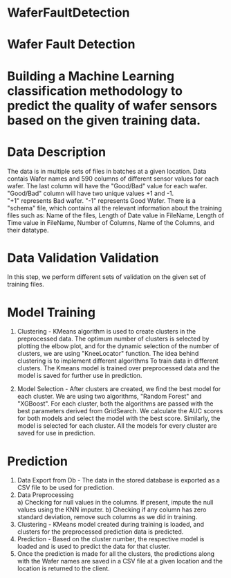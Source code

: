 # WaferFaultDetection
 
# Wafer Fault Detection
# Building a Machine Learning classification methodology to predict the quality of wafer sensors based on the given training data. 

# Data Description
The data is in multiple sets of files in batches at a given location. Data contais Wafer names and 590 columns of different sensor values for each wafer. The last column will have the "Good/Bad" value for each wafer.
"Good/Bad" column will have two unique values +1 and -1.  
"+1" represents Bad wafer.
"-1" represents Good Wafer. 
There is a "schema" file, which contains all the relevant information about the training files such as:
Name of the files, Length of Date value in FileName, Length of Time value in FileName, Number of Columns, Name of the Columns, and their datatype.

# Data Validation Validation
In this step, we perform different sets of validation on the given set of training files.  

# Model Training

1) Clustering - KMeans algorithm is used to create clusters in the preprocessed data. The optimum number of clusters is selected by plotting the elbow plot, and for the dynamic selection of the number of clusters, we are using "KneeLocator" function. The idea behind clustering is to implement different algorithms
   To train data in different clusters. The Kmeans model is trained over preprocessed data and the model is saved for further use in prediction.

2) Model Selection - After clusters are created, we find the best model for each cluster. We are using two algorithms, "Random Forest" and "XGBoost". For each cluster, both the algorithms are passed with the best parameters derived from GridSearch. We calculate the AUC scores for both models and select the model with the best score. Similarly, the model is selected for each cluster. All the models for every cluster are saved for use in prediction.
 
 
 # Prediction 
 
1) Data Export from Db - The data in the stored database is exported as a CSV file to be used for prediction.
2) Data Preprocessing    
   a) Checking for null values in the columns. If present, impute the null values using the KNN imputer.
   b) Checking if any column has zero standard deviation, remove such columns as we did in training.
3) Clustering - KMeans model created during training is loaded, and clusters for the preprocessed prediction data is predicted.
4) Prediction - Based on the cluster number, the respective model is loaded and is used to predict the data for that cluster.
5) Once the prediction is made for all the clusters, the predictions along with the Wafer names are saved in a CSV file at a given location and the location is returned to the client.
 


 

